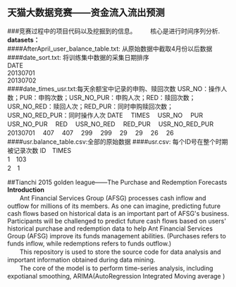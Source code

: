 ## 天猫大数据竞赛——资金流入流出预测
###竞赛过程中的项目代码以及挖掘到的信息。
　　核心是进行时间序列分析.
**datasets：**<br>
####AfterApril_user_balance_table.txt: 从原始数据中截取4月份以后数据
####date_sort.txt: 将训练集中数据的采集日期排序<br>
DATE<br>
20130701<br>
20130702<br>
####date_times_usr.txt:每天余额宝中记录的申购、赎回次数
USR_NO：操作人数；PUR：申购次数；USR_NO_PUR：申购人次；RED：赎回次数；USR_NO_RED：赎回人次；RED_PUR：同时申购赎回次数；USR_NO_RED_PUR：同时操作人次
DATE　 TIMES　 USR_NO　 PUR　USR_NO_PUR 　RED　 USR_NO_RED 　RED_PUR 　USR_NO_RED_PUR<br>
20130701 　407 　407　 299 　299 　29 　29 　26 　26<br>
####usr.balance_table.csv:全部的原始数据
####usr.csv: 每个ID号在整个时期被记录次数
ID　TIMES<br>
1　103<br>
2　1<br>


##Tianchi 2015 golden league——The Purchase and Redemption Forecasts
**Introduction**<br>
　　Ant Financial Services Group (AFSG) processes cash inflow and outflow for millions of its members. As one can imagine, predicting future cash flows based on historical data is an important part of AFSG's business. Participants will be challenged to predict future cash flows based on users' historical purchase and redemption data to help Ant Financial Services Group (AFSG) improve its funds management abilities. (Purchases refers to funds inflow, while redemptions refers to funds outflow.)<br>
　　This repository is used to store the source code for data analysis and important information obtained during data mining.<br>
　　The core of the model is to perform time-series analysis, including expotianal smoothing, ARIMA(AutoRegression Integrated Moving average )
　　
